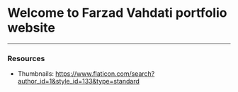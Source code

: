 # Welcome to Farzad Vahdati portfolio website

---

### Resources

- Thumbnails: https://www.flaticon.com/search?author_id=1&style_id=133&type=standard

